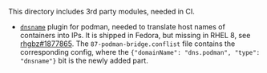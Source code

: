This directory includes 3rd party modules, needed in CI.

 - [`dnsname`](https://github.com/containers/dnsname) plugin for podman,
   needed to translate host names of containers into IPs. It is shipped
   in Fedora, but missing in RHEL 8, see
   [rhgbz#1877865](https://bugzilla.redhat.com/show_bug.cgi?id=1877865).
   The `87-podman-bridge.conflist` file contains the corresponding config,
   where the `{"domainName": "dns.podman", "type": "dnsname"}` bit is the
   newly added part.

